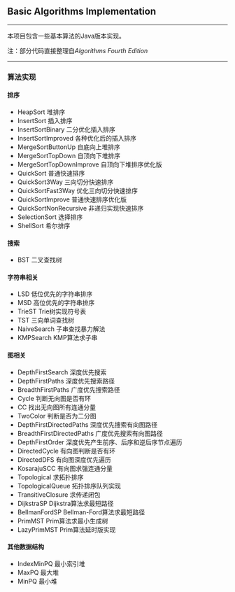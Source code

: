 ## Basic Algorithms Implementation

------

本项目包含一些基本算法的Java版本实现。

注：部分代码直接整理自*Algorithms Fourth Edition*

------

### 算法实现

#### 排序
 * HeapSort 堆排序
 * InsertSort 插入排序
 * InsertSortBinary 二分优化插入排序
 * InsertSortImproved 各种优化后的插入排序
 * MergeSortButtonUp 自底向上堆排序
 * MergeSortTopDown 自顶向下堆排序
 * MergeSortTopDownImprove 自顶向下堆排序优化版
 * QuickSort 普通快速排序
 * QuickSort3Way 三向切分快速排序
 * QuickSortFast3Way 优化三向切分快速排序
 * QuickSortImprove 普通快速排序优化版
 * QuickSortNonRecursive 非递归实现快速排序
 * SelectionSort 选择排序
 * ShellSort 希尔排序

#### 搜索
 * BST 二叉查找树

#### 字符串相关
 * LSD 低位优先的字符串排序
 * MSD 高位优先的字符串排序
 * TrieST Trie树实现符号表
 * TST 三向单词查找树
 * NaiveSearch 子串查找暴力解法
 * KMPSearch KMP算法求子串

#### 图相关
 * DepthFirstSearch 深度优先搜索
 * DepthFirstPaths 深度优先搜索路径
 * BreadthFirstPaths 广度优先搜索路径
 * Cycle 判断无向图是否有环
 * CC 找出无向图所有连通分量
 * TwoColor 判断是否为二分图
 * DepthFirstDirectedPaths 深度优先搜索有向图路径
 * BreadthFirstDirectedPaths 广度优先搜索有向图路径
 * DepthFirstOrder 深度优先产生前序、后序和逆后序节点遍历
 * DirectedCycle 有向图判断是否有环
 * DirectedDFS 有向图深度优先遍历
 * KosarajuSCC 有向图求强连通分量
 * Topological 求拓扑排序
 * TopologicalQueue 拓扑排序队列实现
 * TransitiveClosure 求传递闭包
 * DijkstraSP Dijkstra算法求最短路径
 * BellmanFordSP Bellman-Ford算法求最短路径
 * PrimMST Prim算法求最小生成树
 * LazyPrimMST Prim算法延时版实现


#### 其他数据结构
 * IndexMinPQ 最小索引堆
 * MaxPQ 最大堆
 * MinPQ 最小堆
